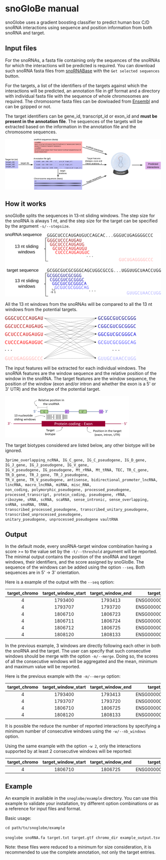 # snoGloBe manual

snoGlobe uses a gradient boosting classifier to predict human box C/D snoRNA interactions using sequence and position 
information from both snoRNA and target.

## Input files

For the snoRNAs, a fasta file containing only the sequences of the snoRNAs for which the interactions will be 
predicted is required. You can download such snoRNA fasta files from 
[snoRNABase](https://www-snorna.biotoul.fr/browse.php) with the `Get selected sequences` button. 

For the targets, a list of the identifiers of the targets 
against which the interactions will be predicted, an annotation file in gtf format and a directory with individual 
fasta file with the sequence of whole chromosomes are required. The chromosome fasta files can be dowloaded from 
[Ensembl](http://ftp.ensembl.org/pub/release-104/fasta/homo_sapiens/dna/) and can be gzipped or not.

The target identifiers can be gene_id, transcript_id or exon_id and **must be present in the annotation file**.
The sequences of the targets will be extracted based on the information in the annotation file and the chromosome 
sequences.
     

![alt_tag](ressources/inputfiles.png)

## How it works

snoGloBe splits the sequences in 13-nt sliding windows. The step size for the snoRNA is always 1 nt, and the step size 
for the target can be specified by the argument `-s/--stepsize`.


![alt_tag](ressources/sliding_windows.png)


All the 13 nt windows from the snoRNAs will be compared to all the 13 nt windows from the potential targets.

![alt_tag](ressources/sliding_windows_combination.png)

The input features will be extracted for each individual windows. The snoRNA features are the window sequence and the 
relative position of the window in the snoRNA. The target features are the window sequence, the position of the window 
(exon and/or intron and whether the exon is a 5' or 3' UTR) and the biotype of the potential target.

![alt_tag](ressources/input_features.png)

The target biotypes considered are listed below, any other biotype will be ignored.
```
3prime_overlapping_ncRNA, IG_C_gene, IG_C_pseudogene, IG_D_gene, IG_J_gene, IG_J_pseudogene, IG_V_gene, 
IG_V_pseudogene, IG_pseudogene, Mt_rRNA, Mt_tRNA, TEC, TR_C_gene, TR_D_gene, TR_J_gene, TR_J_pseudogene, 
TR_V_gene, TR_V_pseudogene, antisense, bidirectional_promoter_lncRNA, lincRNA, macro_lncRNA, miRNA, misc_RNA, 
non_coding, polymorphic_pseudogene, processed_pseudogene, processed_transcript, protein_coding, pseudogene, rRNA, 
ribozyme, sRNA, scRNA, scaRNA, sense_intronic, sense_overlapping, snRNA, snoRNA, tRNA, 
transcribed_processed_pseudogene, transcribed_unitary_pseudogene, transcribed_unprocessed_pseudogene, 
unitary_pseudogene, unprocessed_pseudogene vaultRNA
```

## Output

In the default mode, every snoRNA-target window combination having a score >= to the value set by the 
`-t/--threshold` argument will be reported. The minimal output contains the position of the snoRNA and target windows, 
their identifiers, and the score assigned by snoGloBe. The sequence of the windows can be added using the option 
`--seq`. Both sequences are in 5' -> 3' orientation.

Here is a example of the output with the `--seq` option:

|target_chromo|target_window_start|target_window_end|target_id|score|target_strand|sno_id|sno_window_start|sno_window_end|target_seq|sno_seq|
|:-------------:|:-------------------:|:-----------------:|:-------------:|:-----:|:-------------:|:-------------:|:----------------:|:--------------:|:-----------:|:-----------:|
|4|1793400|1793413|ENSG00000068078|0.995|+|ENSG00000220988|78|91|UGGGCCCGCGGAC|GUCUGAGGGGCCC|
|4|1793707|1793720|ENSG00000068078|0.992|+|ENSG00000220988|16|29|GAGCCCUGGGCGG|CAGCACUGGGCUC|
|4|1806710|1806723|ENSG00000068078|0.995|+|ENSG00000220988|35|48|GGGUCCUCAGGGG|CCCCUGAGGACAC|
|4|1806711|1806724|ENSG00000068078|0.991|+|ENSG00000220988|34|47|GGUCCUCAGGGGU|ACCCCUGAGGACA|
|4|1806712|1806725|ENSG00000068078|0.998|+|ENSG00000220988|33|46|GUCCUCAGGGGUG|CACCCCUGAGGAC|
|4|1808120|1808133|ENSG00000068078|0.992|+|ENSG00000220988|78|91|GGGCCCCUGGCAC|CACCCCUGAGGAC|

In the previous example, 3 windows are directly following each other in both the snoRNA and the target. The user can
specify that such consecutive windows should be merge with the option `-m/--merge`. Doing so, the scores of all the 
consecutive windows will be aggregated and the mean, minimum and maximum value will be reported.

Here is the previous example with the `-m/--merge` option:

|target_chromo|target_window_start|target_window_end|target_id|count|target_strand|sno_id|sno_window_start|sno_window_end|mean_score|min_score|max_score|target_seq|sno_seq|
|:-----------:|:-----------------:|:---------------:|:-------:|:---:|:-----------:|:----:|:--------------:|:------------:|:--------:|:-------:|:-------:|:--------:|:-----:|
|4|1793400|1793413|ENSG00000068078|1|+|ENSG00000220988|78|91|0.995|0.995|0.995|UGGGCCCGCGGAC|GUCUGAGGGGCCC|
|4|1793707|1793720|ENSG00000068078|1|+|ENSG00000220988|16|29|0.992|0.992|0.992|GAGCCCUGGGCGG|CAGCACUGGGCUC|
|4|1806710|1806725|ENSG00000068078|3|+|ENSG00000220988|33|48|0.995|0.991|0.998|GGGUCCUCAGGGGUG|CACCCCUGAGGACAC|
|4|1808120|1808133|ENSG00000068078|1|+|ENSG00000220988|78|91|0.992|0.992|0.992|GGGCCCCUGGCAC|CACCCCUGAGGAC|

It is possible the reduce the number of reported interactions by specifying a minimum number of consecutive windows 
using the `-w/--nb_windows` option. 

Using the same example with the option `-w 2`, only the interactions supported by at least 2 consecutive 
windows will be reported:

|target_chromo|target_window_start|target_window_end|target_id|count|target_strand|sno_id|sno_window_start|sno_window_end|mean_score|min_score|max_score|target_seq|sno_seq|
|:-----------:|:-----------------:|:---------------:|:-------:|:---:|:-----------:|:----:|:--------------:|:------------:|:--------:|:-------:|:-------:|:--------:|:-----:|
|4|1806710|1806725|ENSG00000068078|3|+|ENSG00000220988|33|48|0.995|0.991|0.998|GGGUCCUCAGGGGUG|CACCCCUGAGGACAC|


## Example

An example in available in the `snoglobe/example` directory. You can use this example to validate your installation, 
try different option combinations or as a reference for input files and format.

Basic usage:

```
cd path/to/snoglobe/example

snoglobe snoRNA.fa target.txt target.gtf chromo_dir example_output.tsv
```

Note: these files were reduced to a minimum for size consideration, it is recommended to use the complete annotation, 
not only the target entries.

